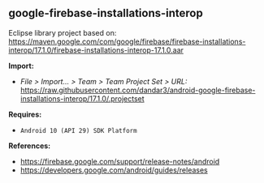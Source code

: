 ## google-firebase-installations-interop

Eclipse library project based on:<br/>
https://maven.google.com/com/google/firebase/firebase-installations-interop/17.1.0/firebase-installations-interop-17.1.0.aar

**Import:**
- _File > Import... > Team > Team Project Set > URL:_<br/>
  https://raw.githubusercontent.com/dandar3/android-google-firebase-installations-interop/17.1.0/.projectset

**Requires:**
- `Android 10 (API 29) SDK Platform`

**References:**
- https://firebase.google.com/support/release-notes/android
- https://developers.google.com/android/guides/releases